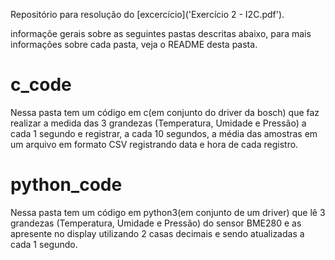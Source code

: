 Repositório para resolução do [excercício]('Exercício 2 - I2C.pdf'). 

informaçõe gerais sobre as seguintes pastas descritas abaixo, para mais informações sobre
cada pasta, veja o README desta pasta. 

# c_code

Nessa pasta tem um código em c(em conjunto do driver da bosch) que faz realizar  a medida
das 3 grandezas (Temperatura, Umidade e Pressão) a cada 1 segundo e registrar,
a cada 10 segundos, a média das amostras em um arquivo em formato CSV registrando data e hora de cada registro. 

# python_code

Nessa pasta tem um código em python3(em conjunto de um driver) que lê  3  grandezas  (Temperatura,  Umidade  e  Pressão)
do sensor BME280 e as apresente no display utilizando 2 casas decimais e sendo atualizadas a cada 1 segundo.
